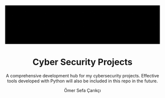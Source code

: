 <p align="center">
  <img src="https://github.com/omersefacarikci/omersefacarikci/blob/main/kalibanner.gif" alt="Banner" />
</p>
<h1 align="center">Cyber Security Projects</h1>

<p align="center">
  A comprehensive development hub for my cybersecurity projects. Effective tools developed with Python will also be included in this repo in the future.
</p>
<p align="center">
  Ömer Sefa Çarıkçı
</p>
